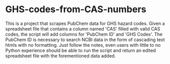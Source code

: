 # GHS-codes-from-CAS-numbers
This is a project that scrapes PubChem data for GHS hazard codes.
Given a spreadsheet file that contains a column named 'CAS' filled with valid CAS codes, the script will add columns for 'PubChem ID' and 'GHS Codes'.
The PubChem ID is necessary to search NCBI data in the form of cascading text htmls with no formatting.
Just follow the notes, even users with little to no Python experience should be able to run the script and return an edited spreadsheet file with the forementioned data added.
